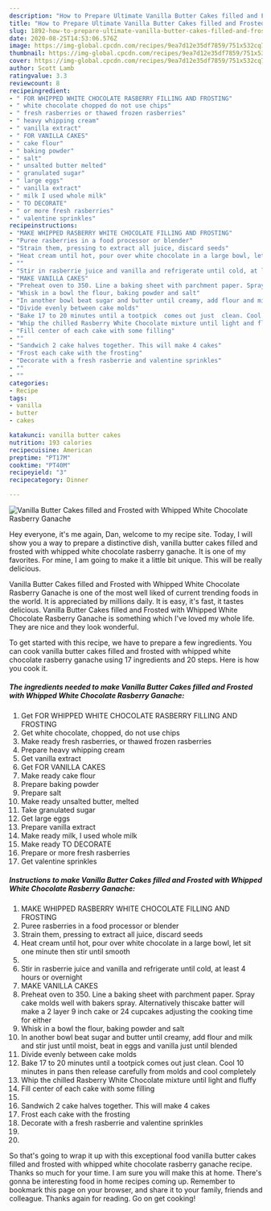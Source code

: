```yaml
---
description: "How to Prepare Ultimate Vanilla Butter Cakes filled and Frosted with Whipped White Chocolate Rasberry Ganache"
title: "How to Prepare Ultimate Vanilla Butter Cakes filled and Frosted with Whipped White Chocolate Rasberry Ganache"
slug: 1892-how-to-prepare-ultimate-vanilla-butter-cakes-filled-and-frosted-with-whipped-white-chocolate-rasberry-ganache
date: 2020-08-25T14:53:06.576Z
image: https://img-global.cpcdn.com/recipes/9ea7d12e35df7859/751x532cq70/vanilla-butter-cakes-filled-and-frosted-with-whipped-white-chocolate-rasberry-ganache-recipe-main-photo.jpg
thumbnail: https://img-global.cpcdn.com/recipes/9ea7d12e35df7859/751x532cq70/vanilla-butter-cakes-filled-and-frosted-with-whipped-white-chocolate-rasberry-ganache-recipe-main-photo.jpg
cover: https://img-global.cpcdn.com/recipes/9ea7d12e35df7859/751x532cq70/vanilla-butter-cakes-filled-and-frosted-with-whipped-white-chocolate-rasberry-ganache-recipe-main-photo.jpg
author: Scott Lamb
ratingvalue: 3.3
reviewcount: 8
recipeingredient:
- " FOR WHIPPED WHITE CHOCOLATE RASBERRY FILLING AND FROSTING"
- " white chocolate chopped do not use chips"
- " fresh rasberries or thawed frozen rasberries"
- " heavy whipping cream"
- " vanilla extract"
- " FOR VANILLA CAKES"
- " cake flour"
- " baking powder"
- " salt"
- " unsalted butter melted"
- " granulated sugar"
- " large eggs"
- " vanilla extract"
- " milk I used whole milk"
- " TO DECORATE"
- " or more fresh rasberries"
- " valentine sprinkles"
recipeinstructions:
- "MAKE WHIPPED RASBERRY WHITE CHOCOLATE FILLING AND FROSTING"
- "Puree rasberries in a food processor or blender"
- "Strain them, pressing to extract all juice, discard seeds"
- "Heat cream until hot, pour over white chocolate in a large bowl, let sit one minute then stir until smooth"
- ""
- "Stir in rasberrie juice and vanilla and refrigerate until cold, at least 4 hours or overnight"
- "MAKE VANILLA CAKES"
- "Preheat oven to 350. Line a baking sheet with parchment paper. Spray cake molds well with bakers spray. Alternatively  thiscake batter will make a 2 layer 9 inch cake or 24 cupcakes adjusting the cooking time for either"
- "Whisk in a bowl the flour, baking powder and salt"
- "In another bowl beat sugar and butter until creamy, add flour and milk and stir just until moist, beat in eggs and vanilla just until blended"
- "Divide evenly between cake molds"
- "Bake 17 to 20 minutes until a tootpick  comes out just  clean. Cool 10 minutes in pans then release carefully  from molds and cool completely"
- "Whip the chilled Rasberry White Chocolate mixture until light and fluffy"
- "Fill center of each cake with some filling"
- ""
- "Sandwich 2 cake halves together. This will make 4 cakes"
- "Frost each cake with the frosting"
- "Decorate with a fresh rasberrie and valentine sprinkles"
- ""
- ""
categories:
- Recipe
tags:
- vanilla
- butter
- cakes

katakunci: vanilla butter cakes 
nutrition: 193 calories
recipecuisine: American
preptime: "PT17M"
cooktime: "PT40M"
recipeyield: "3"
recipecategory: Dinner

---
```



![Vanilla Butter Cakes filled and Frosted with Whipped White Chocolate Rasberry Ganache](https://img-global.cpcdn.com/recipes/9ea7d12e35df7859/751x532cq70/vanilla-butter-cakes-filled-and-frosted-with-whipped-white-chocolate-rasberry-ganache-recipe-main-photo.jpg)

Hey everyone, it's me again, Dan, welcome to my recipe site. Today, I will show you a way to prepare a distinctive dish, vanilla butter cakes filled and frosted with whipped white chocolate rasberry ganache. It is one of my favorites. For mine, I am going to make it a little bit unique. This will be really delicious.

Vanilla Butter Cakes filled and Frosted with Whipped White Chocolate Rasberry Ganache is one of the most well liked of current trending foods in the world. It is appreciated by millions daily. It is easy, it's fast, it tastes delicious. Vanilla Butter Cakes filled and Frosted with Whipped White Chocolate Rasberry Ganache is something which I've loved my whole life. They are nice and they look wonderful.




To get started with this recipe, we have to prepare a few ingredients. You can cook vanilla butter cakes filled and frosted with whipped white chocolate rasberry ganache using 17 ingredients and 20 steps. Here is how you cook it.

<!--inarticleads1-->

##### The ingredients needed to make Vanilla Butter Cakes filled and Frosted with Whipped White Chocolate Rasberry Ganache:

1. Get  FOR WHIPPED WHITE CHOCOLATE RASBERRY FILLING AND FROSTING
1. Get  white chocolate, chopped, do not use chips
1. Make ready  fresh rasberries, or thawed frozen rasberries
1. Prepare  heavy whipping cream
1. Get  vanilla extract
1. Get  FOR VANILLA CAKES
1. Make ready  cake flour
1. Prepare  baking powder
1. Prepare  salt
1. Make ready  unsalted butter, melted
1. Take  granulated sugar
1. Get  large eggs
1. Prepare  vanilla extract
1. Make ready  milk, I used whole milk
1. Make ready  TO DECORATE
1. Prepare  or more fresh rasberries
1. Get  valentine sprinkles




<!--inarticleads2-->

##### Instructions to make Vanilla Butter Cakes filled and Frosted with Whipped White Chocolate Rasberry Ganache:

1. MAKE WHIPPED RASBERRY WHITE CHOCOLATE FILLING AND FROSTING
1. Puree rasberries in a food processor or blender
1. Strain them, pressing to extract all juice, discard seeds
1. Heat cream until hot, pour over white chocolate in a large bowl, let sit one minute then stir until smooth
1. 
1. Stir in rasberrie juice and vanilla and refrigerate until cold, at least 4 hours or overnight
1. MAKE VANILLA CAKES
1. Preheat oven to 350. Line a baking sheet with parchment paper. Spray cake molds well with bakers spray. Alternatively  thiscake batter will make a 2 layer 9 inch cake or 24 cupcakes adjusting the cooking time for either
1. Whisk in a bowl the flour, baking powder and salt
1. In another bowl beat sugar and butter until creamy, add flour and milk and stir just until moist, beat in eggs and vanilla just until blended
1. Divide evenly between cake molds
1. Bake 17 to 20 minutes until a tootpick  comes out just  clean. Cool 10 minutes in pans then release carefully  from molds and cool completely
1. Whip the chilled Rasberry White Chocolate mixture until light and fluffy
1. Fill center of each cake with some filling
1. 
1. Sandwich 2 cake halves together. This will make 4 cakes
1. Frost each cake with the frosting
1. Decorate with a fresh rasberrie and valentine sprinkles
1. 
1. 




So that's going to wrap it up with this exceptional food vanilla butter cakes filled and frosted with whipped white chocolate rasberry ganache recipe. Thanks so much for your time. I am sure you will make this at home. There's gonna be interesting food in home recipes coming up. Remember to bookmark this page on your browser, and share it to your family, friends and colleague. Thanks again for reading. Go on get cooking!
